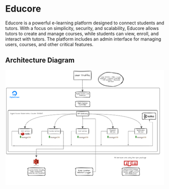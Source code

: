 # Educore

Educore is a powerful e-learning platform designed to connect students and tutors. With a focus on simplicity, security, and scalability, Educore allows tutors to create and manage courses, while students can view, enroll, and interact with tutors. The platform includes an admin interface for managing users, courses, and other critical features.



## Architecture Diagram

![alt text](https://github.com/navneethvi/Educore-Production/blob/main/educore-system.png)
